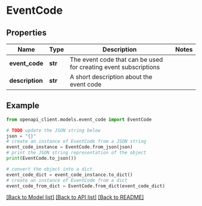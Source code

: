 # EventCode


## Properties

Name | Type | Description | Notes
------------ | ------------- | ------------- | -------------
**event_code** | **str** | The event code that can be used for creating event subscriptions | 
**description** | **str** | A short description about the event code | 

## Example

```python
from openapi_client.models.event_code import EventCode

# TODO update the JSON string below
json = "{}"
# create an instance of EventCode from a JSON string
event_code_instance = EventCode.from_json(json)
# print the JSON string representation of the object
print(EventCode.to_json())

# convert the object into a dict
event_code_dict = event_code_instance.to_dict()
# create an instance of EventCode from a dict
event_code_from_dict = EventCode.from_dict(event_code_dict)
```
[[Back to Model list]](../README.md#documentation-for-models) [[Back to API list]](../README.md#documentation-for-api-endpoints) [[Back to README]](../README.md)


